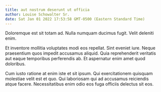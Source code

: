 ```yaml
---
title: aut nostrum deserunt ut officia
author: Louise Schowalter Sr.
date: Sat Jan 01 2022 17:53:58 GMT-0500 (Eastern Standard Time)
---
```

Doloremque est sit totam ad. Nulla numquam ducimus fugit. Velit deleniti enim.

 Et inventore mollitia voluptates modi eos repellat. Sint eveniet iure. Neque praesentium quos impedit accusamus aliquid. Quia reprehenderit veritatis aut eaque temporibus perferendis ab. Et aspernatur enim amet quod doloribus.

 Cum iusto ratione at enim iste et sit ipsum. Qui exercitationem quisquam molestiae velit est et quo. Qui laboriosam qui ad accusamus reiciendis atque facere. Necessitatibus enim odio eos fuga officiis delectus sit eos.